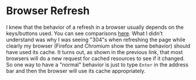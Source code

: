 # Browser Refresh

I knew that the behavior of a refresh in a browser usually depends on the
keys/buttons used. You can see comparisons [here](https://stackoverflow.com/questions/385367/what-requests-do-browsers-f5-and-ctrl-f5-refreshes-generate).
What I didn't understand was why I was seeing "304"s when refreshing the page
while clearly my browser (Firefox and Chromium show the same behavior) should
have used its cache. It turns out, as shown in the previous link, that most
browsers will do a new request for cached resources to see if it changed.
So one way to have a "normal" behavior is just to type `Enter` in the address
bar and then the browser will use its cache appropriately.
